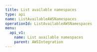 ```yaml
---
title: List available namespaces
type: api
name: ListAvailableAWSNamespaces
operationId: ListAvailableAWSNamespaces
menu:
  api_v1:
    name: List available namespaces
    parent: AWSIntegration
---
```

